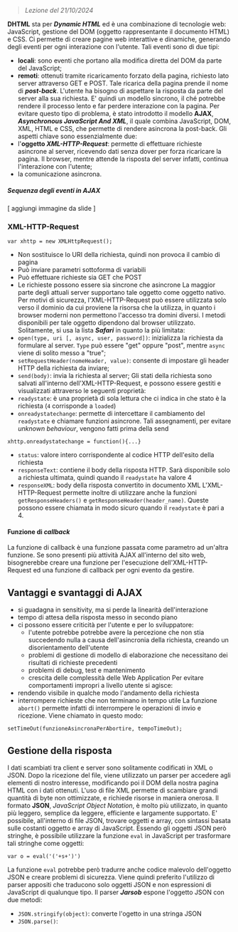 > *Lezione del 21/10/2024*

**DHTML** sta per ***Dynamic HTML*** ed è una combinazione di tecnologie web: JavaScript, gestione del DOM (oggetto rappresentante il documento HTML) e CSS. Ci permette di creare pagine web interattive e dinamiche, generando degli eventi per ogni interazione con l'utente. Tali eventi sono di due tipi:
- **locali**: sono eventi che portano alla modifica diretta del DOM da parte del JavaScript;
- **remoti**: ottenuti tramite ricaricamento forzato della pagina, richiesto lato server attraverso GET e POST. Tale ricarica della pagina prende il nome di ***post-back***.
L'utente ha bisogno di aspettare la risposta da parte del server alla sua richiesta. E' quindi un modello sincrono, il ché potrebbe rendere il processo lento e far perdere interazione con la pagina. Per evitare questo tipo di problema, è stato introdotto il modello **AJAX**, ***Asynchronous JavaScript And XML***, il quale combina JavaScript, DOM, XML, HTML e CSS, che permette di rendere asincrona la post-back.
Gli aspetti chiave sono essenzialmente due:
- l'**oggetto *XML-HTTP-Request***: permette di effettuare richieste asincrone al server, ricevendo dati senza dover per forza ricaricare la pagina. Il browser, mentre attende la risposta del server infatti, continua l'interazione con l'utente;
- la comunicazione asincrona.
##### Sequenza degli eventi in AJAX
[ aggiungi immagine da slide ]
### XML-HTTP-Request
```
var xhttp = new XMLHttpRequest();
```
- Non sostituisce lo URI della richiesta, quindi non provoca il cambio di pagina
- Può inviare parametri sottoforma di variabili
- Può effettuare richieste sia GET che POST
- Le richieste possono essere sia sincrone che asincrone
La maggior parte degli attuali server supportano tale oggetto come oggetto nativo.
Per motivi di sicurezza, l'XML-HTTP-Request può essere utilizzata solo verso il dominio da cui proviene la risorsa che la utilizza, in quanto i browser moderni non permettono l'accesso tra domini diversi.
I metodi disponibili per tale oggetto dipendono dal browser utilizzato. Solitamente, si usa la lista ***Safari*** in quanto la più limitata:
- `open(type, uri [, async, user, password])`: inizializza la richiesta da formulare al server. `Type` può essere "get" oppure "post", mentre `async` viene di solito messo a "true";
- `setRequestHeader(nomeHeader, value)`: consente di impostare gli header HTTP della richiesta da inviare;
- `send(body)`: invia la richiesta al server;
Gli stati della richiesta sono salvati all'interno dell'XML-HTTP-Request, e possono essere gestiti e visualizzati attraverso le seguenti proprietà:
- `readystate`: è una proprietà di sola lettura che ci indica in che stato è la richiesta (`4` corrisponde a `loaded`)
- `onreadystatechange`: permette di intercettare il cambiamento del `readystate` e chiamare funzioni asincrone. Tali assegnamenti, per evitare *unknown behaviour*, vengono fatti prima della send
```
xhttp.onreadystatechange = function(){...}
```
- `status`: valore intero corrispondente al codice HTTP dell'esito della richiesta
- `responseText`: contiene il body della risposta HTTP. Sarà disponibile solo a richiesta ultimata, quindi quando il `readystate` ha valore 4
- `responseXML`: body della risposta convertito in documento XML
L'XML-HTTP-Request permette inoltre di utilizzare anche la funzioni `getResponseHeaders()` e `getResponseHeader(header_name)`. Queste possono essere chiamata in modo sicuro quando il `readystate` è pari a 4.
#### Funzione di *callback*
La funzione di callback è una funzione passata come parametro ad un'altra funzione. Se sono presenti più attività AJAX all'interno del sito web, bisognerebbe creare una funzione per l'esecuzione dell'XML-HTTP-Request ed una funzione di callback per ogni evento da gestire.
## Vantaggi e svantaggi di AJAX
- si guadagna in sensitivity, ma si perde la linearità dell'interazione
- tempo di attesa della risposta messo in secondo piano
- ci possono essere criticità per l'utente e per lo sviluppatore:
	- l'utente potrebbe potrebbe avere la percezione che non stia succedendo nulla a causa dell'asincronia della richiesta, creando un disorientamento dell'utente
	- problemi di gestione di modello di elaborazione che necessitano dei risultati di richieste precedenti
	- problemi di debug, test e mantenimento
	- crescita delle complessità delle Web Application
Per evitare comportamenti impropri a livello utente si agisce:
- rendendo visibile in qualche modo l'andamento della richiesta
- interrompere richieste che non terminano in tempo utile 
La funzione `abort()` permette infatti di interrompere le operazioni di invio e ricezione. Viene chiamato in questo modo:
```
setTimeOut(funzioneAsincronaPerAbortire, tempoTimeOut);
```
## Gestione della risposta
I dati scambiati tra client e server sono solitamente codificati in XML o JSON. Dopo la ricezione del file, viene utilizzato un parser per accedere agli elementi di nostro interesse, modificando poi il DOM della nostra pagina HTML con i dati ottenuti. L'uso di file XML permette di scambiare grandi quantità di byte non ottimizzate, e richiede risorse in maniera onerosa. Il formato **JSON**, *JavaScript Object Notation*, è molto più utilizzato, in quanto più leggero, semplice da leggere, efficiente e largamente supportato.
E' possibile, all'interno di file JSON, trovare oggetti e array, con sintassi basata sulle costanti oggetto e array di JavaScript.
Essendo gli oggetti JSON però stringhe, è possibile utilizzare la funzione `eval` in JavaScript per trasformare tali stringhe come oggetti:
```
var o = eval('('+s+')')
```
La funzione `eval` potrebbe però tradurre anche codice malevolo dell'oggetto JSON e creare problemi di sicurezza. Viene quindi preferito l'utilizzo di parser appositi che traducono solo oggetti JSON e non espressioni di JavaScript di qualunque tipo.
Il parser ***Jarsob*** espone l'oggetto JSON con due metodi:
- `JSON.stringify(object)`: converte l'ogetto in una stringa JSON
- `JSON.parse()`: 
